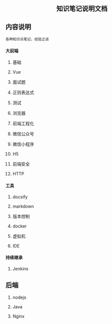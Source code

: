 <center><h2>知识笔记说明文档<h2></center>

## 内容说明

	各种知识点笔记，经验之谈

#### 大前端

1. 基础

2. Vue

3. 面试题

4. 正则表达式

5. 测试

6. 浏览器

7. 前端工程化

8. 微信公众号

9. 微信小程序

10. H5

11. 前端安全

12. HTTP

#### 工具

1. docsify

2. markdown

3. 版本控制

4. docker

5. 虚拟机

6. IDE

#### 持续继承

1. Jenkins

## 后端

1. nodejs

2. Java

3. Nginx
